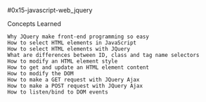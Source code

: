 #0x15-javascript-web_jquery


Concepts Learned


    Why JQuery make front-end programming so easy
    How to select HTML elements in JavaScript
    How to select HTML elements with JQuery
    What are differences between ID, class and tag name selectors
    How to modify an HTML element style
    How to get and update an HTML element content
    How to modify the DOM
    How to make a GET request with JQuery Ajax
    How to make a POST request with JQuery Ajax
    How to listen/bind to DOM events

